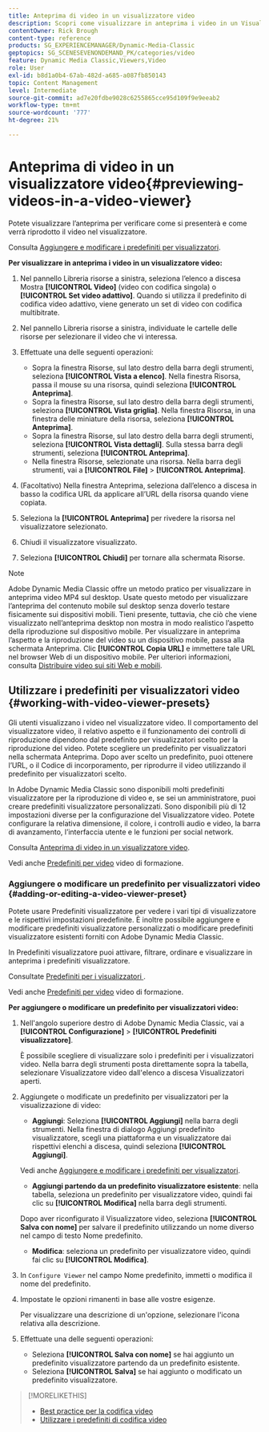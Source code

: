 ```yaml
---
title: Anteprima di video in un visualizzatore video
description: Scopri come visualizzare in anteprima i video in un Visualizzatore video.
contentOwner: Rick Brough
content-type: reference
products: SG_EXPERIENCEMANAGER/Dynamic-Media-Classic
geptopics: SG_SCENESEVENONDEMAND_PK/categories/video
feature: Dynamic Media Classic,Viewers,Video
role: User
exl-id: b8d1a0b4-67ab-482d-a685-a087fb850143
topic: Content Management
level: Intermediate
source-git-commit: ad7e20fdbe9028c6255865cce95d109f9e9eeab2
workflow-type: tm+mt
source-wordcount: '777'
ht-degree: 21%

---
```


# Anteprima di video in un visualizzatore video{#previewing-videos-in-a-video-viewer}

Potete visualizzare l’anteprima per verificare come si presenterà e come verrà riprodotto il video nel visualizzatore.

Consulta [Aggiungere e modificare i predefiniti per visualizzatori](application-setup.md#adding_and_editing_viewer_presets).

**Per visualizzare in anteprima i video in un visualizzatore video:**

1. Nel pannello Libreria risorse a sinistra, seleziona l’elenco a discesa Mostra **[!UICONTROL Video]** (video con codifica singola) o **[!UICONTROL Set video adattivo]**. Quando si utilizza il predefinito di codifica video adattivo, viene generato un set di video con codifica multibitrate.
1. Nel pannello Libreria risorse a sinistra, individuate le cartelle delle risorse per selezionare il video che vi interessa.
1. Effettuate una delle seguenti operazioni:

   * Sopra la finestra Risorse, sul lato destro della barra degli strumenti, seleziona **[!UICONTROL Vista a elenco]**. Nella finestra Risorsa, passa il mouse su una risorsa, quindi seleziona **[!UICONTROL Anteprima]**.
   * Sopra la finestra Risorse, sul lato destro della barra degli strumenti, seleziona **[!UICONTROL Vista griglia]**. Nella finestra Risorsa, in una finestra delle miniature della risorsa, seleziona **[!UICONTROL Anteprima]**.
   * Sopra la finestra Risorse, sul lato destro della barra degli strumenti, seleziona **[!UICONTROL Vista dettagli]**. Sulla stessa barra degli strumenti, seleziona **[!UICONTROL Anteprima]**.
   * Nella finestra Risorse, selezionate una risorsa. Nella barra degli strumenti, vai a **[!UICONTROL File]** > **[!UICONTROL Anteprima]**.

1. (Facoltativo) Nella finestra Anteprima, seleziona dall’elenco a discesa in basso la codifica URL da applicare all’URL della risorsa quando viene copiata.
1. Seleziona la **[!UICONTROL Anteprima]** per rivedere la risorsa nel visualizzatore selezionato.
1. Chiudi il visualizzatore visualizzato.
1. Seleziona **[!UICONTROL Chiudi]** per tornare alla schermata Risorse.

>[!NOTE]
>
>Adobe Dynamic Media Classic offre un metodo pratico per visualizzare in anteprima video MP4 sul desktop. Usate questo metodo per visualizzare l’anteprima del contenuto mobile sul desktop senza doverlo testare fisicamente sui dispositivi mobili. Tieni presente, tuttavia, che ciò che viene visualizzato nell’anteprima desktop non mostra in modo realistico l’aspetto della riproduzione sul dispositivo mobile. Per visualizzare in anteprima l’aspetto e la riproduzione del video su un dispositivo mobile, passa alla schermata Anteprima. Clic **[!UICONTROL Copia URL]** e immettere tale URL nel browser Web di un dispositivo mobile. Per ulteriori informazioni, consulta [Distribuire video sui siti Web e mobili](deploying-video-websites-mobile-sites.md#deploying_video_to_your_websites_and_mobile_sites).

## Utilizzare i predefiniti per visualizzatori video {#working-with-video-viewer-presets}

Gli utenti visualizzano i video nel visualizzatore video. Il comportamento del visualizzatore video, il relativo aspetto e il funzionamento dei controlli di riproduzione dipendono dal predefinito per visualizzatori scelto per la riproduzione del video. Potete scegliere un predefinito per visualizzatori nella schermata Anteprima. Dopo aver scelto un predefinito, puoi ottenere l’URL, o il Codice di incorporamento, per riprodurre il video utilizzando il predefinito per visualizzatori scelto.

In Adobe Dynamic Media Classic sono disponibili molti predefiniti visualizzatore per la riproduzione di video e, se sei un amministratore, puoi creare predefiniti visualizzatore personalizzati. Sono disponibili più di 12 impostazioni diverse per la configurazione del Visualizzatore video. Potete configurare la relativa dimensione, il colore, i controlli audio e video, la barra di avanzamento, l’interfaccia utente e le funzioni per social network.

Consulta [Anteprima di video in un visualizzatore video](previewing-videos-video-viewer.md#previewing_videos_in_a_video_viewer).

Vedi anche [Predefiniti per video](https://s7d5.scene7.com/s7viewers/html5/VideoViewer.html?videoserverurl=https://s7d5.scene7.com/is/content/&amp;emailurl=https://s7d5.scene7.com/s7/emailFriend&amp;serverUrl=https://s7d5.scene7.com/is/image/&amp;config=Scene7SharedAssets/Universal_HTML5_Video&amp;contenturl=https://s7d5.scene7.com/skins/&amp;asset=S7tutorials/549_video-presets_converted%20renamed_Done-AVS) video di formazione.

### Aggiungere o modificare un predefinito per visualizzatori video {#adding-or-editing-a-video-viewer-preset}

Potete usare Predefiniti visualizzatore per vedere i vari tipi di visualizzatore e le rispettivi impostazioni predefinite. È inoltre possibile aggiungere e modificare predefiniti visualizzatore personalizzati o modificare predefiniti visualizzatore esistenti forniti con Adobe Dynamic Media Classic.

In Predefiniti visualizzatore puoi attivare, filtrare, ordinare e visualizzare in anteprima i predefiniti visualizzatore.

Consultate [Predefiniti per i visualizzatori ](application-setup.md#viewer_presets).

Vedi anche [Predefiniti per video](https://s7d5.scene7.com/s7viewers/html5/VideoViewer.html?videoserverurl=https://s7d5.scene7.com/is/content/&amp;emailurl=https://s7d5.scene7.com/s7/emailFriend&amp;serverUrl=https://s7d5.scene7.com/is/image/&amp;config=Scene7SharedAssets/Universal_HTML5_Video&amp;contenturl=https://s7d5.scene7.com/skins/&amp;asset=S7tutorials/549_video-presets_converted%20renamed_Done-AVS) video di formazione.

**Per aggiungere o modificare un predefinito per visualizzatori video:**

1. Nell&#39;angolo superiore destro di Adobe Dynamic Media Classic, vai a **[!UICONTROL Configurazione]** > **[!UICONTROL Predefiniti visualizzatore]**.

   È possibile scegliere di visualizzare solo i predefiniti per i visualizzatori video. Nella barra degli strumenti posta direttamente sopra la tabella, selezionare Visualizzatore video dall&#39;elenco a discesa Visualizzatori aperti.

1. Aggiungete o modificate un predefinito per visualizzatori per la visualizzazione di video:

   * **Aggiungi**: Seleziona **[!UICONTROL Aggiungi]** nella barra degli strumenti. Nella finestra di dialogo Aggiungi predefinito visualizzatore, scegli una piattaforma e un visualizzatore dai rispettivi elenchi a discesa, quindi seleziona **[!UICONTROL Aggiungi]**.

   Vedi anche [Aggiungere e modificare i predefiniti per visualizzatori](application-setup.md#adding_and_editing_viewer_presets).

   * **Aggiungi partendo da un predefinito visualizzatore esistente**: nella tabella, seleziona un predefinito per visualizzatore video, quindi fai clic su **[!UICONTROL Modifica]** nella barra degli strumenti.

   Dopo aver riconfigurato il Visualizzatore video, seleziona **[!UICONTROL Salva con nome]** per salvare il predefinito utilizzando un nome diverso nel campo di testo Nome predefinito.

   * **Modifica**: seleziona un predefinito per visualizzatore video, quindi fai clic su **[!UICONTROL Modifica]**.

1. In `Configure Viewer` nel campo Nome predefinito, immetti o modifica il nome del predefinito.
1. Impostate le opzioni rimanenti in base alle vostre esigenze.

   Per visualizzare una descrizione di un&#39;opzione, selezionare l&#39;icona relativa alla descrizione.

1. Effettuate una delle seguenti operazioni:

   * Seleziona **[!UICONTROL Salva con nome]** se hai aggiunto un predefinito visualizzatore partendo da un predefinito esistente.
   * Seleziona **[!UICONTROL Salva]** se hai aggiunto o modificato un predefinito visualizzatore.

>[!MORELIKETHIS]
>
>* [Best practice per la codifica video](uploading-encoding-videos.md#best_practices_for_video_encoding)
>* [Utilizzare i predefiniti di codifica video](uploading-encoding-videos.md#working_with_video_encoding_presets)
